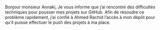 Bonjour monsieur Annaki,
Je vous informe que j’ai rencontré des difficultés techniques pour pousser mes projets sur GitHub. Afin de résoudre ce problème rapidement, j’ai confié à Ahmed Rachid l’accès à mon dépôt pour qu’il puisse effectuer le push des projets à ma place.
